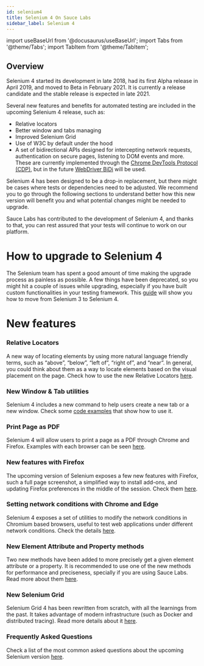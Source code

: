 ```yaml
---
id: selenium4
title: Selenium 4 On Sauce Labs
sidebar_label: Selenium 4
---
```


import useBaseUrl from '@docusaurus/useBaseUrl';
import Tabs from '@theme/Tabs';
import TabItem from '@theme/TabItem';

## Overview

Selenium 4 started its development in late 2018, had its first Alpha release in April 2019, and moved to Beta in February 2021. It is currently a release candidate and the stable release is expected in late 2021.

Several new features and benefits for automated testing are included in the upcoming Selenium 4 release, such as:



* Relative locators
* Better window and tabs managing
* Improved Selenium Grid
* Use of W3C by default under the hood
* A set of bidirectional APIs designed for intercepting network requests, authentication on secure pages, listening to DOM events and more. These are currently implemented through the [Chrome DevTools Protocol (CDP)](https://chromedevtools.github.io/devtools-protocol/), but in the future [WebDriver BiDi](https://w3c.github.io/webdriver-bidi/) will be used.

Selenium 4 has been designed to be a drop-in replacement, but there might be cases where tests or dependencies need to be adjusted. We recommend you to go through the following sections to understand better how this new version will benefit you and what potential changes might be needed to upgrade.

Sauce Labs has contributed to the development of Selenium 4, and thanks to that, you can rest assured that your tests will continue to work on our platform.


# How to upgrade to Selenium 4

The Selenium team has spent a good amount of time making the upgrade process as painless as possible. A few things have been deprecated, so you might hit a couple of issues while upgrading, especially if you have built custom functionalities in your testing framework. This [guide](https://docs.google.com/document/d/1IeyMLDWQxurn9Wnsr-6A66Zw7yTxSSt_W5I_U0dmdnA/edit?usp=sharing) will show you how to move from Selenium 3 to Selenium 4.


# New features


### Relative Locators

A new way of locating elements by using more natural language friendly terms, such as “above”, “below”, “left of”, “right of”, and “near”. In general, you could think about them as a way to locate elements based on the visual placement on the page. Check how to use the new Relative Locators [here](https://docs.google.com/document/d/1bBtdZhe_L8zIP58ZRJduaIIWe5qyc7liklIRA1zSL1Y/edit?usp=sharing).


### New Window & Tab utilities

Selenium 4 includes a new command to help users create a new tab or a new window. Check some [code examples](https://docs.google.com/document/d/1nAZEdrgMWKPIKSdFQyeVU7IE3iQe4AFb1EDvWYDyJcY/edit?usp=sharing) that show how to use it.


### Print Page as PDF

Selenium 4 will allow users to print a page as a PDF through Chrome and Firefox. Examples with each browser can be seen [here](https://docs.google.com/document/d/1IZ-Pk2XjU5gEX1heRjjLq-E0ee-ezF8GXhqc5bWSoFM/edit?usp=sharing).


### New features with Firefox

The upcoming version of Selenium exposes a few new features with Firefox, such a full page screenshot, a simplified way to install add-ons, and updating Firefox preferences in the middle of the session. Check them [here](https://docs.google.com/document/d/17YvEXNP9C5OpuHfuDN0szIJ9gACS-HvYscmRjl15M94/edit?usp=sharing).


### Setting network conditions with Chrome and Edge

Selenium 4 exposes a set of utilities to modify the network conditions in Chromium based browsers, useful to test web applications under different network conditions. Check the details [here](https://docs.google.com/document/d/1NqEFI-tetgQcNm9siQQcjfNPoyMwrSUUOAN5IWxGZmw/edit?usp=sharing).


### New Element Attribute and Property methods

Two new methods have been added to more precisely get a given element attribute or a property. It is recommended to use one of the new methods for performance and preciseness, specially if you are using Sauce Labs. Read more about them [here](https://docs.google.com/document/d/1MV7f6ha3j2mjU7-9zw3NN-_CItyfDbpI42MBHIkbCns/edit?usp=sharing).


### New Selenium Grid

Selenium Grid 4 has been rewritten from scratch, with all the learnings from the past. It takes advantage of modern infrastructure (such as Docker and distributed tracing). Read more details about it [here](https://docs.google.com/document/d/1iQD3ohUef-SZHZ434PYG2bFuwUazdtSjfEk3rSJNfX4/edit?usp=sharing).


### Frequently Asked Questions

Check a list of the most common asked questions about the upcoming Selenium version [here](https://docs.google.com/document/d/15M5GxhoppmhkHcb4lRTN9PAXOEbT7CGZZTNIdFTgdwU/edit?usp=sharing).
